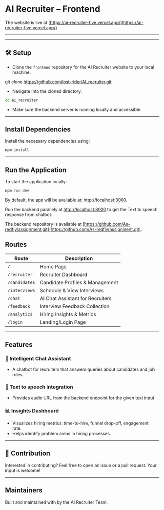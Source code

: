 # AI Recruiter – Frontend

The website is live at [https://ai-recruiter-five.vercel.app/](https://ai-recruiter-five.vercel.app/)

---

---

## 🛠️ Setup

- Clone the `frontend` repository for the AI Recruiter website to your local machine.

git clone https://github.com/lost-rider/AI_recruiter.git


- Navigate into the cloned directory.

```bash
cd ai_recruiter
```

- Make sure the backend server is running locally and accessible.

---

##  Install Dependencies

Install the necessary dependencies using:

```bash
npm install
```

---



##  Run the Application

To start the application locally:

```bash
npm run dev
```

By default, the app will be available at: [http://localhost:3000](http://localhost:3000).

Run the backend parallely at [http://localhost:8000](http://localhost:8000) to get the Text to speech response from chatbot.

The backend repository is available at [https://github.com/As-redfly/assignment.git](https://github.com/As-redfly/assignment.git).

##  Routes

| Route           | Description                           |
|----------------|---------------------------------------|
| `/`            | Home Page                             |
| `/recruiter`   | Recruiter Dashboard                   |
| `/candidates`  | Candidate Profiles & Management       |
| `/interviews`  | Schedule & View Interviews            |
| `/chat`        | AI Chat Assistant for Recruiters      |
| `/feedback`    | Interview Feedback Collection         |
| `/analytics`   | Hiring Insights & Metrics             |
| `/login`       | Landing/Login Page                    |

---

##  Features


### 💬 Intelligent Chat Assistant
- A chatbot for recruiters that answers queries about candidates and job roles.

### 📝 Text to speech integration
- Provides audio URL from the backend endpoint for the given text input

### 📊 Insights Dashboard
- Visualizes hiring metrics: time-to-hire, funnel drop-off, engagement rate.
- Helps identify problem areas in hiring processes.



---

## 🤝 Contribution

Interested in contributing? Feel free to open an issue or a pull request. Your input is welcome!

---

##  Maintainers

Built and maintained with  by the AI Recruiter Team.
